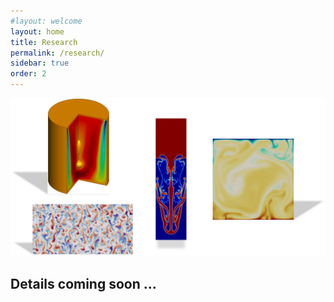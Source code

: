 ```yaml
---
#layout: welcome
layout: home
title: Research
permalink: /research/
sidebar: true
order: 2
---
```


 <img src="/assets/img/Research.png" usemap="#workmap">

 <map name="workmap">
  <area shape="rect" coords="90,0,275,250" href="/vorticity_dominated/">
  <area shape="rect" coords="2031,291,2450,1984" href="/multiphase/">
  <area shape="rect" coords="60,275,350,475" href="/geophysical/">
  <area shape="rect" coords="2830,575,3949,1697" href="/hpc/">
 </map>

## Details coming soon ...
